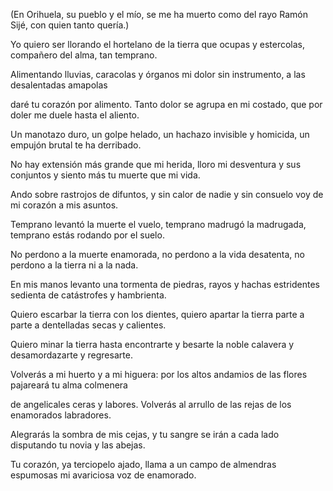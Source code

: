 (En Orihuela, su pueblo y el mío, se
me ha muerto como del rayo Ramón Sijé,
con quien tanto quería.)

Yo quiero ser llorando el hortelano
de la tierra que ocupas y estercolas,
compañero del alma, tan temprano.

Alimentando lluvias, caracolas
y órganos mi dolor sin instrumento,
a las desalentadas amapolas

daré tu corazón por alimento.
Tanto dolor se agrupa en mi costado,
que por doler me duele hasta el aliento.

Un manotazo duro, un golpe helado,
un hachazo invisible y homicida,
un empujón brutal te ha derribado.

No hay extensión más grande que mi herida,
lloro mi desventura y sus conjuntos
y siento más tu muerte que mi vida.

Ando sobre rastrojos de difuntos,
y sin calor de nadie y sin consuelo
voy de mi corazón a mis asuntos.

Temprano levantó la muerte el vuelo,
temprano madrugó la madrugada,
temprano estás rodando por el suelo.

No perdono a la muerte enamorada,
no perdono a la vida desatenta,
no perdono a la tierra ni a la nada.

En mis manos levanto una tormenta
de piedras, rayos y hachas estridentes
sedienta de catástrofes y hambrienta.

Quiero escarbar la tierra con los dientes,
quiero apartar la tierra parte a parte
a dentelladas secas y calientes.

Quiero minar la tierra hasta encontrarte
y besarte la noble calavera
y desamordazarte y regresarte.

Volverás a mi huerto y a mi higuera:
por los altos andamios de las flores
pajareará tu alma colmenera

de angelicales ceras y labores.
Volverás al arrullo de las rejas
de los enamorados labradores.

Alegrarás la sombra de mis cejas,
y tu sangre se irán a cada lado
disputando tu novia y las abejas.

Tu corazón, ya terciopelo ajado,
llama a un campo de almendras espumosas
mi avariciosa voz de enamorado.